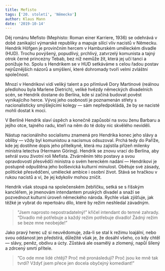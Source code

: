```yaml
---
title: Mefisto
tags: ['20. století', 'Německo']
author: Klaus Mann
date: '2019-10-14'
---
```


Děj románu Mefisto (Mephisto: Roman einer Karriere, 1936) se odehrává v době zanikající výmarské republiky a mapuje sílící vliv nacistů v Německu. Hendrik Höfgen je provinčním hercem v Hamburském uměleckém divadle (HUD). Trochu povýšený, popudlivý, prchlivý, zatvrzelý komunista a tajný otrok černé princezny Tebab, bez níž nemůže žít, která jej učí tanci a ponižuje ho. Spolu s Hendrikem se v HUD setkáváme s celou řadou postav nejrůznějších názorů a smýšlení, které dohromady tvoří velmi zvláštní společnost.

Mnozí v Hendrikovi vidí veliký talent a po přímluvě Dory Martinové (reálnou předlohou byla Marlene Dietrich), veliké hvězdy německých divadelních scén, se Hendrik dostane do Berlína, kde si začíná budovat pověst vynikajícího herce. Vývoj jeho osobnosti je poznamenán střety s nacionalisticky smýšlejícími kolegy — sám nepředpokládá, že by se nacisté mohli dostat k moci.

V Berlíně Hendrik slaví úspěch a konečně zapůsobí na svou ženu Barbaru a jejího otce, tajného radu, kteří na něm do té doby nic skvělého neviděli.

Nástup nacionálního socialismu znamená pro Hendrika konec jeho slávy a obliby — vždy byl komunistou a nacismus odsuzoval. Prchá tedy do Paříže, kde jej dostihne dopis jeho přítelkyně, která mu zajistila přízeň milenky ministra letectva (Hermann Göring). Hendrik se znovu vrací do Berlína, aby sehrál svou životní roli Mefista. Ztvárněním této postavy a svou opravdovostí přesvědčí ministra o svém hereckém nadání — Hendrikovi je postupně odpuštěna jeho bolševická kulturní minulost. Obětuje své zásady, politické přesvědčení, umělecké ambice i osobní život. Stává se hračkou v rukou nacistů a ví, že jej kdykoliv mohou zničit.

Hendrik však stoupá na společenském žebříčku, setká se s říšským kancléřem, je jmenovám intendantem pruských divadel a snaží se pozvednout kulturní úroveň německého národa. Rychle však zjišťuje, jak těžké je vybrat do repertoáru dílo, které by režim neshledal závadným.


> ”Jsem naprosto nepostradatelný!” křičel intendant do temné zahrady. “Divadlo mě potřebuje a každý režim potřebuje divadlo! Žádný režim se beze mne neobejde!”

Jako pravý herec už si neuvědomuje, zda-li se stal k režimu loajální, nebo svou oddanost jen předstírá, důležité však je, že dosáhl všeho, co kdy chtěl — slávy, peněz, obdivu a úcty. Zůstává ale osamělý a zlomený, napůl šílený a zdrcený smrtí přítele.


> ”Co ode mne lidé chtějí? Proč mě pronásledují? Proč jsou ke mně tak tvrdí? Vždyť jsem přece jen docela obyčejný komediant!”

